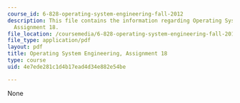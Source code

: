 ```yaml
---
course_id: 6-828-operating-system-engineering-fall-2012
description: This file contains the information regarding Operating System Engineering,
  Assignment 18.
file_location: /coursemedia/6-828-operating-system-engineering-fall-2012/4e7ede281c1d4b17ead4d34e882e54be_MIT6_828F12_assignment18.pdf
file_type: application/pdf
layout: pdf
title: Operating System Engineering, Assignment 18
type: course
uid: 4e7ede281c1d4b17ead4d34e882e54be

---
```

None